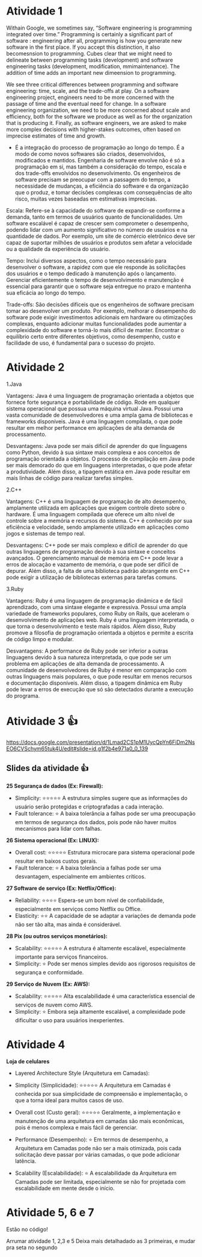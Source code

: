 # Atividade 1

Withain Google, we sometimes say, “Software engineering is programming integrated over time.” Programming is certainly a significant part of software : engineering after all, programming is how you generate new software in the first place. If you accept this distinction, it also becomesnsion to programming. Cubes clear that we might need to delineate between programming tasks (development) and software engineering tasks (development, modification, mmimaintenance). The addition of time adds an important new dimeension to programming.


We see three critical differences between programming and software engineering: time, scale, and the trade-offs at play. On a software engineering project, engineers need to be more concerned with the passage of time and the eventual need for change. In a software engineering organization, we need to be more concerned about scale and efficiency, both for the software we produce as well as for the organization that is producing it. Finally, as software engineers, we are asked to make more complex decisions with higher-stakes outcomes, often based on imprecise estimates of time and growth.




- É a integração do processo de programação ao longo do tempo. É a modo de como novos softwares são criados, desenvolvidos, modificados e mantidos. Engenharia de software envolve não é só a programação em si, mas também a consideração do tempo, escala e dos trade-offs envolvidos no desenvolvimento. Os engenheiros de software precisam se preocupar com a passagem do tempo, a necessidade de mudanças, a eficiência do software e da organização que o produz, e tomar decisões complexas com consequências de alto risco, muitas vezes baseadas em estimativas imprecisas.

Escala: Refere-se à capacidade do software de expandir-se conforme a demanda, tanto em termos de usuários quanto de funcionalidades. Um software escalável é capaz de crescer sem comprometer o desempenho, podendo lidar com um aumento significativo no número de usuários e na quantidade de dados. Por exemplo, um site de comércio eletrônico deve ser capaz de suportar milhões de usuários e produtos sem afetar a velocidade ou a qualidade da experiência do usuário.

Tempo: Inclui diversos aspectos, como o tempo necessário para desenvolver o software, a rapidez com que ele responde às solicitações dos usuários e o tempo dedicado à manutenção após o lançamento. Gerenciar eficientemente o tempo de desenvolvimento e manutenção é essencial para garantir que o software seja entregue no prazo e mantenha sua eficácia ao longo do tempo.

Trade-offs: São decisões difíceis que os engenheiros de software precisam tomar ao desenvolver um produto. Por exemplo, melhorar o desempenho do software pode exigir investimentos adicionais em hardware ou otimizações complexas, enquanto adicionar muitas funcionalidades pode aumentar a complexidade do software e torná-lo mais difícil de manter. Encontrar o equilíbrio certo entre diferentes objetivos, como desempenho, custo e facilidade de uso, é fundamental para o sucesso do projeto.



# Atividade 2 

1.Java

Vantagens: Java é uma linguagem de programação orientada a objetos que fornece forte segurança e portabilidade de código. Rode em qualquer sistema operacional que possua uma máquina virtual Java. Possui uma vasta comunidade de desenvolvedores e uma ampla gama de bibliotecas e frameworks disponíveis. Java é uma linguagem compilada, o que pode resultar em melhor performance em aplicações de alta demanda de processamento.

Desvantagens: Java pode ser mais difícil de aprender do que linguagens como Python, devido à sua sintaxe mais complexa e aos conceitos de programação orientada a objetos. O processo de compilação em Java pode ser mais demorado do que em linguagens interpretadas, o que pode afetar a produtividade. Além disso, a tipagem estática em Java pode resultar em mais linhas de código para realizar tarefas simples.

2.C++

Vantagens: C++ é uma linguagem de programação de alto desempenho, amplamente utilizada em aplicações que exigem controle direto sobre o hardware. É uma linguagem compilada que oferece um alto nível de controle sobre a memória e recursos do sistema. C++ é conhecido por sua eficiência e velocidade, sendo amplamente utilizado em aplicações como jogos e sistemas de tempo real.

Desvantagens: C++ pode ser mais complexo e difícil de aprender do que outras linguagens de programação devido à sua sintaxe e conceitos avançados. O gerenciamento manual de memória em C++ pode levar a erros de alocação e vazamento de memória, o que pode ser difícil de depurar. Além disso, a falta de uma biblioteca padrão abrangente em C++ pode exigir a utilização de bibliotecas externas para tarefas comuns.

3.Ruby

Vantagens: Ruby é uma linguagem de programação dinâmica e de fácil aprendizado, com uma sintaxe elegante e expressiva. Possui uma ampla variedade de frameworks populares, como Ruby on Rails, que aceleram o desenvolvimento de aplicações web. Ruby é uma linguagem interpretada, o que torna o desenvolvimento e teste mais rápidos. Além disso, Ruby promove a filosofia de programação orientada a objetos e permite a escrita de código limpo e modular.

Desvantagens: A performance de Ruby pode ser inferior a outras linguagens devido à sua natureza interpretada, o que pode ser um problema em aplicações de alta demanda de processamento. A comunidade de desenvolvedores de Ruby é menor em comparação com outras linguagens mais populares, o que pode resultar em menos recursos e documentação disponíveis. Além disso, a tipagem dinâmica em Ruby pode levar a erros de execução que só são detectados durante a execução do programa.



# Atividade 3 👍

https://docs.google.com/presentation/d/1Lmad2CS1pM1UycQpYn6FiDm2NsEO6CVSchym65tuk4U/edit#slide=id.g1f2b4e971a0_0_139

## Slides da atividade :+1:

**25 Segurança de dados (Ex: Firewall):**
- Simplicity: ⭐⭐⭐⭐⭐
A estrutura simples sugere que as informações do usuário serão protegidas e criptografadas a cada interação.
- Fault tolerance: ⭐
A baixa tolerância a falhas pode ser uma preocupação em termos de segurança dos dados, pois pode não haver muitos mecanismos para lidar com falhas.

**26 Sistema operacional (Ex: LINUX):**
- Overall cost: ⭐⭐⭐⭐⭐
Estrutura microcare para sistema operacional pode resultar em baixos custos gerais.
- Fault tolerance: ⭐
A baixa tolerância a falhas pode ser uma desvantagem, especialmente em ambientes críticos.

**27 Software de serviço (Ex: Netflix/Office):**
- Reliability: ⭐⭐⭐⭐
Espera-se um bom nível de confiabilidade, especialmente em serviços como Netflix ou Office.
- Elasticity: ⭐⭐
A capacidade de se adaptar a variações de demanda pode não ser tão alta, mas ainda é considerável.

**28 Pix (ou outros serviços monetários):**
- Scalability: ⭐⭐⭐⭐⭐
A estrutura é altamente escalável, especialmente importante para serviços financeiros.
- Simplicity: ⭐
Pode ser menos simples devido aos rigorosos requisitos de segurança e conformidade.

**29 Serviço de Nuvem (Ex: AWS):**
- Scalability: ⭐⭐⭐⭐⭐
Alta escalabilidade é uma característica essencial de serviços de nuvem como AWS.
- Simplicity: ⭐
Embora seja altamente escalável, a complexidade pode dificultar o uso para usuários inexperientes.


# Atividade 4

**Loja de celulares**
- Layered Architecture Style (Arquitetura em Camadas):

- Simplicity (Simplicidade): ⭐⭐⭐⭐⭐
A Arquitetura em Camadas é conhecida por sua simplicidade de compreensão e implementação, o que a torna ideal para muitos casos de uso.
- Overall cost (Custo geral): ⭐⭐⭐⭐⭐
Geralmente, a implementação e manutenção de uma arquitetura em camadas são mais econômicas, pois é menos complexa e mais fácil de gerenciar.
- Performance (Desempenho): ⭐
Em termos de desempenho, a Arquitetura em Camadas pode não ser a mais otimizada, pois cada solicitação deve passar por várias camadas, o que pode adicionar latência.
- Scalability (Escalabilidade): ⭐
A escalabilidade da Arquitetura em Camadas pode ser limitada, especialmente se não for projetada com escalabilidade em mente desde o início.

# Atividade 5, 6 e 7

Estão no código!





Arrumar atividade 1, 2,3 e 5
Deixa mais detalhadado as 3 primeiras, e mudar pra seta no segundo
